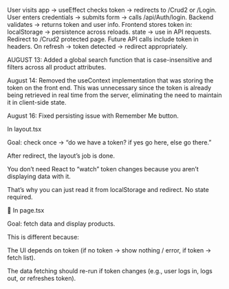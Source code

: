 User visits app → useEffect checks token → redirects to /Crud2 or /Login.
User enters credentials → submits form → calls /api/Auth/login.
Backend validates → returns token and user info.
Frontend stores token in:
localStorage → persistence across reloads.
state → use in API requests.
Redirect to /Crud2 protected page.
Future API calls include token in headers.
On refresh → token detected → redirect appropriately.


AUGUST 13:
Added a global search function that is case-insensitive and filters across all product attributes.


August 14:
Removed the useContext implementation that was storing the token on the front end. This was unnecessary since the token is already being retrieved in real time from the server, eliminating the need to maintain it in client-side state.

August 16:
Fixed persisting issue with Remember Me button.

In layout.tsx

Goal: check once → “do we have a token? if yes go here, else go there.”

After redirect, the layout’s job is done.

You don’t need React to “watch” token changes because you aren’t displaying data with it.

That’s why you can just read it from localStorage and redirect. No state required.

🔹 In page.tsx

Goal: fetch data and display products.

This is different because:

The UI depends on token (if no token → show nothing / error, if token → fetch list).

The data fetching should re-run if token changes (e.g., user logs in, logs out, or refreshes token).